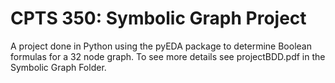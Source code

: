 # CPTS 350: Symbolic Graph Project
A project done in Python using the pyEDA package to determine Boolean formulas for a 32 node graph.
To see more details see projectBDD.pdf in the Symbolic Graph Folder.
